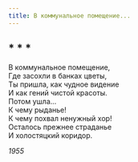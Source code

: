 ```yaml
---
title: В коммунальное помещение...
---
```

## * * *

В коммунальное помещение,  
Где засохли в банках цветы,  
Ты пришла, как чудное видение  
И как гений чистой красоты.  
Потом ушла...  
К чему рыданье!  
К чему похвал ненужный хор!  
Осталось прежнее страданье  
И холостяцкий коридор.

*1955*